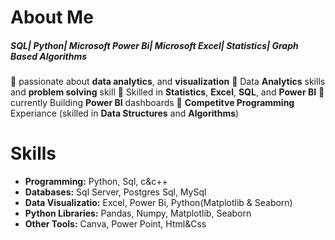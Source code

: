 # About Me 
##### SQL| Python| Microsoft Power Bi| Microsoft Excel| Statistics| Graph Based Algorithms
🔹 passionate about **data analytics**, and **visualization**
🔹 Data **Analytics** skills and **problem solving** skill
🔹 Skilled in **Statistics**, **Excel**, **SQL**, and **Power BI**
🔹 currently Building **Power BI** dashboards
🔹 **Competitve Programming** Experiance (skilled in **Data Structures** and **Algorithms**)

# Skills

- **Programming:** Python, Sql, c&c++
- **Databases:** Sql Server, Postgres Sql, MySql
- **Data Visualizatio:** Excel, Power Bi, Python(Matplotlib & Seaborn)
- **Python Libraries:** Pandas, Numpy, Matplotlib, Seaborn
- **Other Tools:** Canva, Power Point, Html&Css

